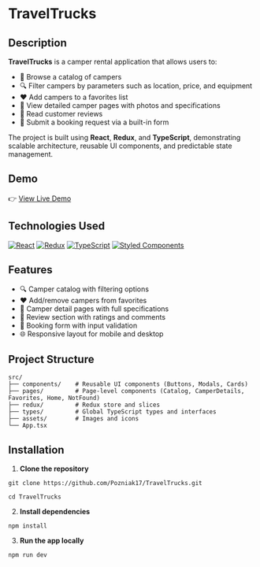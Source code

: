# TravelTrucks

## Description

**TravelTrucks** is a camper rental application that allows users to:

- 🚌 Browse a catalog of campers
- 🔍 Filter campers by parameters such as location, price, and equipment
- ❤️ Add campers to a favorites list
- 📄 View detailed camper pages with photos and specifications
- 🌟 Read customer reviews
- 📝 Submit a booking request via a built-in form

The project is built using **React**, **Redux**, and **TypeScript**, demonstrating scalable architecture, reusable UI components, and predictable state management.

## Demo

👉 [View Live Demo](https://your-demo-link.com) <!-- Replace with actual link if available -->

## Technologies Used

[![React](https://img.shields.io/badge/-React-61DBFB?style=flat&logo=react&logoColor=white)](#)
[![Redux](https://img.shields.io/badge/-Redux-764ABC?style=flat&logo=redux&logoColor=white)](#)
[![TypeScript](https://img.shields.io/badge/-TypeScript-007ACC?style=flat&logo=typescript&logoColor=white)](#)
[![Styled Components](https://img.shields.io/badge/-Styled--Components-DB7093?style=flat&logo=styled-components&logoColor=white)](#)

## Features

- 🔍 Camper catalog with filtering options
- ❤️ Add/remove campers from favorites
- 📄 Camper detail pages with full specifications
- 🌟 Review section with ratings and comments
- 📝 Booking form with input validation
- 🌐 Responsive layout for mobile and desktop

## Project Structure

```plaintext
src/
├── components/    # Reusable UI components (Buttons, Modals, Cards)
├── pages/         # Page-level components (Catalog, CamperDetails, Favorites, Home, NotFound)
├── redux/         # Redux store and slices
├── types/         # Global TypeScript types and interfaces
├── assets/        # Images and icons
└── App.tsx

```
## Installation
1. **Clone the repository**
   
```git clone https://github.com/Pozniak17/TravelTrucks.git```


```cd TravelTrucks```


2. **Install dependencies**
   
```npm install```

3. **Run the app locally**
   
```npm run dev```
